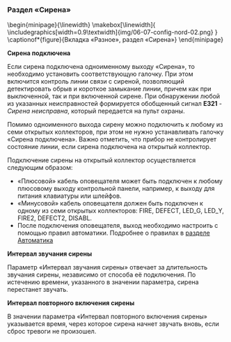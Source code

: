 ### Раздел «Сирена»

\begin{minipage}{\linewidth}
	\makebox[\linewidth]{
 		\includegraphics[width=0.9\textwidth]{img/06-07-config-nord-02.png}
 	}
	\captionof*{figure}{Вкладка «Разное», раздел «Сирена»}
\end{minipage}


**Сирена подключена**  

Если сирена подключена одноименному выходу «Сирена», то необходимо установить соответствующую галочку. При этом включится контроль линии связи с сиреной, позволяющий детектировать обрыв и короткое замыкание линии, причем как при выключенной, так и при включенной сирене. При обнаружении любой из указанных неисправностей формируется обобщенный сигнал **E321** - *Сирена неисправна*, который передается на пульт охраны.

Помимо одноименного выхода сирену можно подключить к любому из семи открытых коллекторов, при этом не нужно устанавливать галочку «Сирена подключена». Важно отметить, что прибор не контролирует состояние линии, если сирена подключена на открытый коллектор.

Подключение сирены на открытый коллектор осуществляется следующим образом:

* «Плюсовой» кабель оповещателя может быть подключен к любому плюсовому выходу контрольной панели, например, к выходу для питания клавиатуры или шлейфов. 
* «Минусовой» кабель оповещателя должен быть подключен к одному из семи открытых коллекторов: FIRE, DEFECT, LED_G, LED_Y, FIRE2, DEFECT2, DISABL.
* После подключения оповещателя, выход необходимо настроить с помощью правил автоматики. Подробнее о правилах в [разделе Автоматика](#config-automation)


**Интервал звучания сирены**

Параметр «Интервал звучания сирены» отвечает за длительность звучания сирены, независимо от способа её подключения. По истечению времени, указанного в значении параметра, сирена перестанет звучать.

**Интервал повторного включения сирены**

В значении параметра «Интервал повторного включения сирены» указывается время, через которое сирена начнет звучать вновь, если сброс тревоги не произошел.

